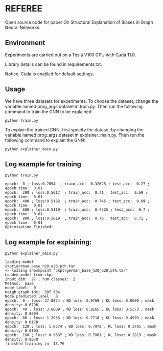 # REFEREE
Open source code for paper On Structural Explanation of Biases in Graph Neural Networks.

## Environment
Experiments are carried out on a Tesla V100 GPU with Cuda 11.0.

Library details can be found in requirements.txt.

Notice: Cuda is enabled for default settings.

## Usage
We have three datasets for experiments. To choose the dataset, change the variable named prog_args.dataset in train.py. Then run the following command to train the GNN to be explained:
```
python train.py
```

To explain the trained GNN, first specify the dataset by changing the variable named prog_args.dataset in explainer_main.py. Then run the following command to explain the GNN:
```
python explainer_main.py
```


## Log example for training
```
python train.py 
```
```
epoch:  0 ; loss:0.7054  ; train_acc:  0.32625 ; test_acc:  0.27 ; epoch time:  0.01
epoch:  200 ; loss:0.5617  ; train_acc:  0.71 ; test_acc:  0.69 ; epoch time:  0.01
epoch:  400 ; loss:0.5182  ; train_acc:  0.745 ; test_acc:  0.69 ; epoch time:  0.01
epoch:  600 ; loss:0.5119  ; train_acc:  0.7525 ; test_acc:  0.7 ; epoch time:  0.01
epoch:  800 ; loss:0.5019  ; train_acc:  0.76 ; test_acc:  0.71 ; epoch time:  0.01
Optimization Finished!
```


## Log example for explaining:

```
python explainer_main.py
```

```
loading model
ckpt\german_base_h20_o20.pth.tar
=> loading checkpoint 'ckpt\german_base_h20_o20.pth.tar'
Loaded model from ckpt
input dim:  27 ; num classes:  2
Method:  base
node label:  0
neigh graph idx:  507 504
Node predicted label:  0
epoch:  0 ; loss: 37.0874 ; WD loss: 0.9769 ; KL loss: 0.0000 ; mask density: 0.6796 
epoch:  40 ; loss: 3.6809 ; WD loss: 0.8165 ; KL loss: 0.5373 ; mask density: 0.0604  
epoch:  80 ; loss: 1.2953 ; WD loss: 0.7718 ; KL loss: 0.4999 ; mask density: 0.0178  
epoch:  120 ; loss: 1.0574 ; WD loss: 0.7972 ; KL loss: 0.3701 ; mask density: 0.0103 
epoch:  160 ; loss: 0.9637 ; WD loss: 0.7861 ; KL loss: 0.2819 ; mask density: 0.0070  
finished training in  13.76
```
